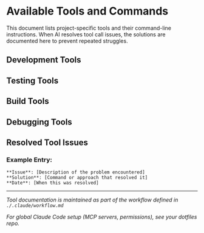 # Available Tools and Commands

This document lists project-specific tools and their command-line instructions. When AI resolves tool call issues, the solutions are documented here to prevent repeated struggles.

## Development Tools

<!-- Development environment tools and commands -->

## Testing Tools

<!-- Testing frameworks and commands -->

## Build Tools

<!-- Build, compile, and deployment commands -->

## Debugging Tools

<!-- Debugging and troubleshooting tools -->

## Resolved Tool Issues

<!-- When AI resolves tool problems, document the solutions here -->

### Example Entry:
```
**Issue**: [Description of the problem encountered]
**Solution**: [Command or approach that resolved it]
**Date**: [When this was resolved]
```

---

*Tool documentation is maintained as part of the workflow defined in `./.claude/workflow.md`*

*For global Claude Code setup (MCP servers, permissions), see your dotfiles repo.*